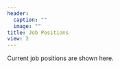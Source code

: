 ```yaml
---
header:
  caption: ""
  image: ""
title: Job Positions
view: 2
---
```


Current job positions are shown here.

<br></br>

